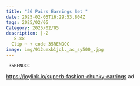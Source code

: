 ```yaml
---
title: "36 Pairs Earrings Set "
date: 2025-02-05T16:29:53.804Z
tags: 2025/02/05
Category: 2025/02/05
description: |-2
   8.xx
  Clip ✂️ + code 35RENDCC
image: img/912uexb1jql._ac_sy500_.jpg
---
```



<pre class="language-javascript"><code

class="language-javascript"> 35RENDCC </code></pre>

https://joylink.io/superb-fashion-chunky-earrings ad